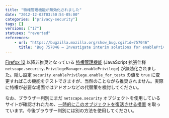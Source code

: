 ```yaml
---
title: "特権管理機能が無効化されました"
date: "2012-12-03T03:50:54-05:00"
categories: ["privacy-security"]
tags: []
versions: ["17"]
statuses: "reverted"
references:
    - url: "https://bugzilla.mozilla.org/show_bug.cgi?id=757046"
      title: "Bug 757046 – Investigate interim solutions for enablePrivilege"
---
```

[Firefox 12](https://dev.mozilla.jp/2012/03/firefox-12-site-compatibility/) 以降非推奨となっている [特権管理機能](https://www.mozilla.org/projects/security/components/signed-scripts.html) (JavaScript 拡張仕様 `netscape.security.PrivilegeManager.enablePrivilege`) が無効化されました。隠し設定 `security.enablePrivilege.enable_for_tests` の値を `true` に変更すればこの機能をテストできますが、当然のことながら推奨されません。実際に特権が必要な場面ではアドオンなどの代替策を検討してください。

なお、ブラウザー判別にまだ `netscape.security` オブジェクトを使用しているサイトが確認されたため、[一時的にこのオブジェクトを復活させる措置](https://bugzilla.mozilla.org/show_bug.cgi?id=791526) を取っています。今後ブラウザー判別には別の方法を使用してください。
